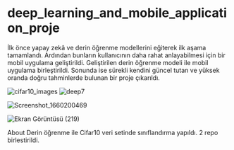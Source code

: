 # deep_learning_and_mobile_application_proje
İlk önce yapay zekâ ve derin öğrenme modellerini eğiterek ilk aşama tamamlandı. Ardından bunların kullanıcının daha rahat anlayabilmesi için bir mobil uygulama geliştirildi. Geliştirilen derin öğrenme modeli ile mobil uygulama birleştirildi. Sonunda ise sürekli kendini güncel tutan ve yüksek oranda doğru tahminlerde bulunan bir proje çıkarıldı.

![cifar10_images](https://user-images.githubusercontent.com/82104183/186228506-a61cf3b3-1a4f-4aed-a8e1-2c6ff682a03a.jpg)
![deep7](https://user-images.githubusercontent.com/82104183/186228933-1e18efd3-6ace-4779-9690-bd9b60b97852.png)

![Screenshot_1660200469](https://user-images.githubusercontent.com/82104183/186228520-41ed1b88-3847-43a3-8846-b13048fd662f.png)

![Ekran Görüntüsü (219)](https://user-images.githubusercontent.com/82104183/186228893-07496d8c-0f06-4a65-9aae-a6cd708fac1b.png)


About
Derin öğrenme ile Cifar10 veri setinde sınıflandırma yapıldı.
2 repo birlestirildi.
